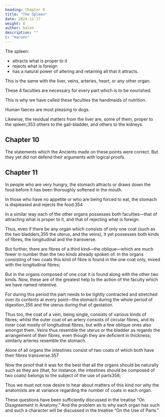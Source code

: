 ```yaml
---
heading: Chapter 9
title: "The Spleen"
date: 2024-12-17
weight: 4
author: Galen
description: ""
c: "maroon"
---
```



The spleen:
- attracts what is proper to it
- rejects what is foreign
- has a natural power of altering and retaining all that it attracts.

This is the same with the liver, veins, arteries, heart, or any other organ.

These 4 faculties are necessary for every part which is to be nourished.

This is why we have called these faculties the handmaids of nutrition. 

Human faeces are most pleasing to dogs.

Likewise, the residual matters from the liver are, some of them, proper to the spleen,353 others to the gall-bladder, and others to the kidneys.


## Chapter 10

<!-- I should not have cared to say anything further as to the origin of these [surplus substances] after Hippocrates, Plato, Aristotle, Diocles, Praxagoras, and Philotimus, 

nor indeed should I even have said anything about the faculties, if any of our predecessors had worked out this subject thoroughly. -->

The statements which the Ancients made on these points were correct. But they yet did not  defend their arguments with logical proofs.

<!-- of course they never suspected that there could be sophists so shameless as to try to contradict obvious facts. More recent physicians, again, have been partly conquered by the sophistries of these fellows and have given credence to them; whilst others who attempted to argue with them appear to me to lack to a great extent the power of the Ancients. For this reason I have attempted to put together my arguments in the way in which it seems to me the Ancients, had any of them been still alive, would have done, in opposition to those who would overturn the finest doctrines of our art.

I am not, however, unaware that I shall achieve either nothing at all or else very little. For I find that a great many things which have been conclusively demonstrated by the Ancients are unintelligible to the bulk of the Moderns owing to their ignorance—nay, that, by reason of their laziness, they will not even make an attempt to comprehend them; and even if any of them have understood them, they have not given them impartial examination.

The fact is that he whose purpose is to know anything better than the multitude do must far surpass all others both as regards his nature and his early training. And when he reaches early adolescence he must become possessed with an ardent love for truth, like one inspired; neither day nor night may he cease to urge and strain himself in order to learn thoroughly all that has been said by the most illustrious of the Ancients. And when he has learnt this, then for a prolonged period he must test and prove it, observing what part of it is in agreement, and what in disagreement with obvious fact; thus he will choose this and turn away from that. To such an one my hope has been that my treatise would prove of the very greatest assistance.... 

Still, such people may be expected to be quite few in number, while, as for the others, this book will be as superfluous to them as a tale told to an ass.
 -->


## Chapter 11

In people who are very hungry, the stomach attracts or draws down the food before it has been thoroughly softened in the mouth.

In those who have no appetite or who are being forced to eat, the stomach is displeased and rejects the food.354 

In a similar way each of the other organs possesses both faculties—that of attracting what is proper to it, and that of rejecting what is foreign.

Thus, even if there be any organ which consists of only one coat (such as the two bladders,355 the uterus, and the veins), it yet possesses both kinds of fibres, the longitudinal and the transverse.

But further, there are fibres of a third kind—the oblique—which are much fewer in number than the two kinds already spoken of. In the organs consisting of two coats this kind of fibre is found in the one coat only, mixed with the longitudinal fibres; 

But in the organs composed of one coat it is found along with the other two kinds. Now, these are of the greatest help to the action of the faculty which we have named retentive. 

For during this period the part needs to be tightly contracted and stretched over its contents at every point—the stomach during the whole period of digestion,356 and the uterus during that of gestation.

Thus too, the coat of a vein, being single, consists of various kinds of fibres; whilst the outer coat of an artery consists of circular fibres, and its inner coat mostly of longitudinal fibres, but with a few oblique ones also amongst them. Veins thus resemble the uterus or the bladder as regards the arrangement of their fibres, even though they are deficient in thickness; similarly arteries resemble the stomach. 

Alone of all organs the intestines consist of two coats of which both have their fibres transverse.357 

Now the proof that it was for the best that all the organs should be naturally such as they are (that, for instance, the intestines should be composed of two coats) belongs to the subject of the use of parts358; 

Thus we must not now desire to hear about matters of this kind nor why the anatomists are at variance regarding the number of coats in each organ.

These questions have been sufficiently discussed in the treatise “On Disagreement in Anatomy.” And the problem as to why each organ has such and such a character will be discussed in the treatise “On the Use of Parts.”
